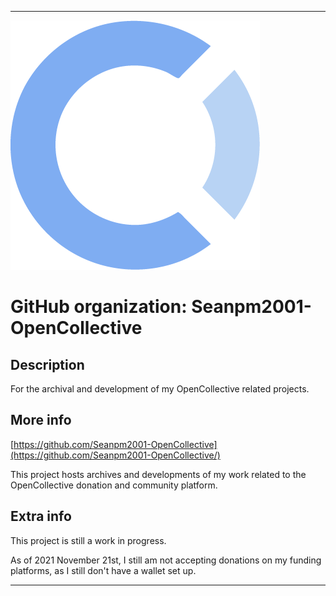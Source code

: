 
***

![OpenCollectiveLogo_399Px.png failed to load. The file may be missing or corrupt. Check the file path for errors first.](/AdditionalInfo/2/Seanpm2001-OpenCollective/OpenCollectiveLogo_399Px.png)

# GitHub organization: Seanpm2001-OpenCollective

## Description

For the archival and development of my OpenCollective related projects.

## More info

[https://github.com/Seanpm2001-OpenCollective](https://github.com/Seanpm2001-OpenCollective/)

This project hosts archives and developments of my work related to the OpenCollective donation and community platform.

## Extra info

This project is still a work in progress.

As of 2021 November 21st, I still am not accepting donations on my funding platforms, as I still don't have a wallet set up.

***
